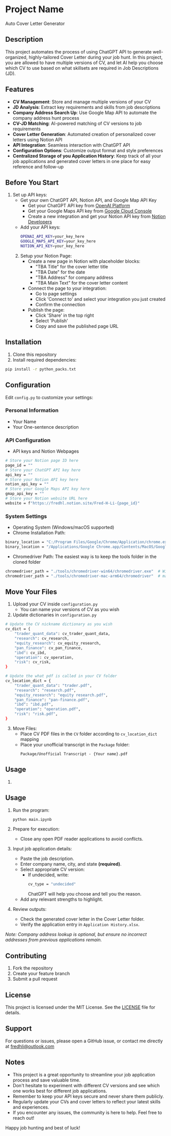 # Project Name  
Auto Cover Letter Generator  

## Description
This project automates the process of using ChatGPT API to generate well-organized, highly-tailored Cover Letter during your job hunt. In this project, you are allowed to have multiple versions of CV, and let AI help you choose which CV to use based on what skillsets are required in Job Descriptions (JD).

## Features
- **CV Management**: Store and manage multiple versions of your CV
- **JD Analysis**: Extract key requirements and skills from job descriptions
- **Company Address Search Up**: Use Google Map API to automate the company address hunt process
- **CV-JD Matching**: AI-powered matching of CV versions to job requirements
- **Cover Letter Generation**: Automated creation of personalized cover letters using Notion API
- **API Integration**: Seamless interaction with ChatGPT API
- **Configuration Options**: Customize output format and style preferences
- **Centralized Storage of you Application History**: Keep track of all your job applications and generated cover letters in one place for easy reference and follow-up

## Before You Start
1. Set up API keys:
    - Get your own ChatGPT API, Notion API, and Google Map API Key
        - Get your ChatGPT API key from [OpenAI Platform](https://platform.openai.com/account/api-keys)
        - Get your Google Maps API key from [Google Cloud Console](https://console.cloud.google.com/apis/credentials)
        - Create a new integration and get your Notion API key from [Notion Developers](https://www.notion.so/my-integrations)
    - Add your API keys:
      ```bash
      OPENAI_API_KEY=your_key_here
      GOOGLE_MAPS_API_KEY=your_key_here
      NOTION_API_KEY=your_key_here
      ```
    2. Setup your Notion Page:
        - Create a new page in Notion with placeholder blocks:
            - "TBA Title" for the cover letter title
            - "TBA Date" for the date
            - "TBA Address" for company address
            - "TBA Main Text" for the cover letter content
        - Connect the page to your integration:
            - Go to page settings
            - Click 'Connect to' and select your integration you just created
            - Confirm the connection
        - Publish the page:
            - Click 'Share' in the top right
            - Select 'Publish'
            - Copy and save the published page URL


## Installation
1. Clone this repository
2. Install required dependencies:
```bash
pip install -r python_packs.txt
```

## Configuration
Edit `config.py` to customize your settings:

### Personal Information
- Your Name
- Your One-sentence description

### API Configuration
- API keys and Notion Webpages
```bash
# Store your Notion page ID here
page_id = ""
# Store your ChatGPT API key here
api_key = ""
# Store your Notion API key here
notion_api_key = ""
# Store your Google Maps API key here
gmap_api_key = ""
# Store your Notion website URL here
website = f"https://fredhl.notion.site/Fred-H-Li-{page_id}"
```

### System Settings
- Operating System (Windows/macOS supported)
- Chrome Installation Path:
```bash
binary_location = "C:/Program Files/Google/Chrome/Application/chrome.exe"  # Windows example
binary_location = "/Applications/Google Chrome.app/Contents/MacOS/Google Chrome"  # macOS example
```
- Chromedriver Path: The easiest way is to keep the tools folder in the cloned folder
```bash
chromedriver_path = "./tools/chromedriver-win64/chromedriver.exe"  # Windows example
chromedriver_path = "./tools/chromedriver-mac-arm64/chromedriver"  # macOS example
```

## Move Your Files
1. Upload your CV inside `configuration.py`
    - You can name your versions of CV as you wish
2. Update dictionaries in `configuration.py`
```bash
# Update the CV nickname dictionary as you wish
cv_dict = {
    "trader_quant_data": cv_trader_quant_data,
    "research": cv_research,
    "equity_research": cv_equity_research,
    "pan_finance": cv_pan_finance,
    "ibd": cv_ibd,
    "operation": cv_operation,
    "risk": cv_risk,
}

# Update the what pdf is called in your CV folder
cv_location_dict = {
    "trader_quant_data": "trader.pdf",
    "research": "research.pdf",
    "equity_research": "equity research.pdf",
    "pan_finance": "pan-finance.pdf",
    "ibd": "ibd.pdf",
    "operation": "operation.pdf",
    "risk": "risk.pdf",
}
```
3. Move Files:
    - Place CV PDF files in the `CV` folder according to `cv_location_dict` mapping
    - Place your unofficial transcript in the `Package` folder:
        ```
        Package/Unofficial Transcript - {Your name}.pdf
        ```

## Usage
1.
## Usage
1. Run the program:
    ```bash
    python main.ipynb
    ```

2. Prepare for execution:
    - Close any open PDF reader applications to avoid conflicts.

3. Input job application details:
    - Paste the job description.
    - Enter company name, city, and state **(required)**.
    - Select appropriate CV version:
        - If undecided, write:
            ```bash
            cv_type = "undecided"
            ```
            ChatGPT will help you choose and tell you the reason.
    - Add any relevant strengths to highlight.

4. Review outputs:
    - Check the generated cover letter in the Cover Letter folder.
    - Verify the application entry in `Application History.xlsx`.

*Note: Company address lookup is optional, but ensure no incorrect addresses from previous applications remain.*


## Contributing
1. Fork the repository
2. Create your feature branch
3. Submit a pull request

## License
This project is licensed under the MIT License. See the [LICENSE](LICENSE) file for details.

## Support
For questions or issues, please open a GitHub issue, or contact me directly at fredhli@outlook.com

## Notes
- This project is a great opportunity to streamline your job application process and save valuable time.
- Don't hesitate to experiment with different CV versions and see which one works best for different job applications.
- Remember to keep your API keys secure and never share them publicly.
- Regularly update your CVs and cover letters to reflect your latest skills and experiences.
- If you encounter any issues, the community is here to help. Feel free to reach out!

Happy job hunting and best of luck!